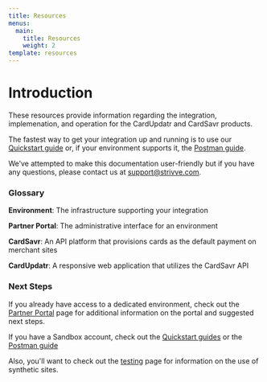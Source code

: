 ```yaml
---
title: Resources
menus:
  main:
    title: Resources
    weight: 2
template: resources
---
```


# Introduction

These resources provide information regarding the integration, implemenation, and operation for the CardUpdatr and
CardSavr products.  

The fastest way to get your integration up and running is to use our [Quickstart guide](/resources/sdks/) or, 
if your environment supports it, the [Postman guide](/resources/sdks/Using%20Postman/).
 
We’ve attempted to make this documentation user-friendly but if you have any questions, please contact us
at support@strivve.com. 

### Glossary

**Environment**: The infrastructure supporting your integration

**Partner Portal**: The administrative interface for an environment

**CardSavr**: An API platform that provisions cards as the default payment on merchant sites

**CardUpdatr**: A responsive web application that utilizes the CardSavr API


### Next Steps

If you already have access to a dedicated environment, check out the [Partner Portal](/resources/partner-portal)
page for additional information on the portal and suggested next steps.

If you have a Sandbox account, check out the [Quickstart guides](/resources/sdks/) or the 
[Postman guide](/resources/sdks/Using%20Postman/)

Also, you'll want to check out the [testing](/resources/testing/) page for information on the use of synthetic sites.